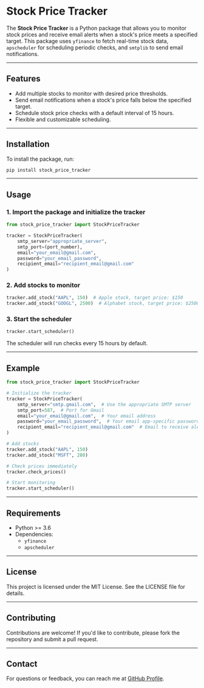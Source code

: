 # Stock Price Tracker

The **Stock Price Tracker** is a Python package that allows you to monitor stock prices and receive email alerts when a stock's price meets a specified target. This package uses `yfinance` to fetch real-time stock data, `apscheduler` for scheduling periodic checks, and `smtplib` to send email notifications.

---

## Features

- Add multiple stocks to monitor with desired price thresholds.
- Send email notifications when a stock's price falls below the specified target.
- Schedule stock price checks with a default interval of 15 hours.
- Flexible and customizable scheduling.

---

## Installation

To install the package, run:

```bash
pip install stock_price_tracker
```

---

## Usage

### 1. Import the package and initialize the tracker

```python
from stock_price_tracker import StockPriceTracker

tracker = StockPriceTracker(
    smtp_server="appropriate_server",
    smtp_port=(port_number),
    email="your_email@gmail.com",
    password="your_email_password",
    recipient_email="recipient_email@gmail.com"
)
```

### 2. Add stocks to monitor

```python
tracker.add_stock("AAPL", 150)  # Apple stock, target price: $150
tracker.add_stock("GOOGL", 2500)  # Alphabet stock, target price: $2500
```

### 3. Start the scheduler

```python
tracker.start_scheduler()
```

The scheduler will run checks every 15 hours by default.

---

## Example

```python
from stock_price_tracker import StockPriceTracker

# Initialize the tracker
tracker = StockPriceTracker(
    smtp_server="smtp.gmail.com",  # Use the appropriate SMTP server
    smtp_port=587,  # Port for Gmail
    email="your_email@gmail.com",  # Your email address
    password="your_email_password",  # Your email app-specific password
    recipient_email="recipient_email@gmail.com"  # Email to receive alerts
)

# Add stocks
tracker.add_stock("AAPL", 150)
tracker.add_stock("MSFT", 280)

# Check prices immediately
tracker.check_prices()

# Start monitoring
tracker.start_scheduler()
```

---

## Requirements

- Python >= 3.6
- Dependencies:
  - `yfinance`
  - `apscheduler`

---

## License

This project is licensed under the MIT License. See the LICENSE file for details.

---

## Contributing

Contributions are welcome! If you'd like to contribute, please fork the repository and submit a pull request.

---

## Contact

For questions or feedback, you can reach me at [GitHub Profile](https://github.com/Vaishaliyadavv).
